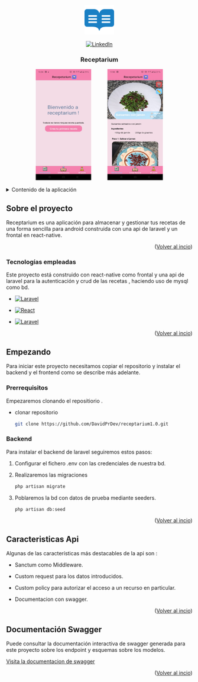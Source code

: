 <a name="readme-top"></a>

<br />
<div align="center">
  <a href="https://github.com/DavidPrDev/receptarium1.0">
    <img src="img/logo.png" alt="Logo" width="80" height="80">
  </a>

  [![LinkedIn](https://img.shields.io/badge/LinkedIn-0077B5?logo=linkedin&logoColor=white)](https://www.linkedin.com/in/david-pérez-romero-b8a57a292/)

  <h3 align="center">Receptarium</h3>
<p align="center">
    <img src="img/WhatsApp-Image3.jpeg" alt="Texto alternativo de la imagen" width="150" height="300" style="margin-right: 40px;">
    <img src="img/WhatsApp-Image1.jpeg" alt="Texto alternativo de la imagen" width="150" height="300" >
</p>
</div>

<details>
  <summary>Contenido de la aplicación</summary>
  <ol>
    <li>
      <a href="#Sobre el proyecto">Sobre el proyecto</a>
      <ul>
        <li><a href="#Tecnologías empleadas">Tecnologías</a></li>
      </ul>
    </li>
    <li>
      <a href="#Empezando">Empezando</a>
      <ul>
        <li><a href="#Prerrequisitos">Prerrequisitos</a></li>
        <li><a href="#Backend"> Instalacion Backend </a>
            <ul> 
                <li><a href="#Caracteristicas Api">Caracteristicas</a></li>
                <li><a href="#Documentación Swagger">Documentación Swagger</a></li>
            </ul>
        </li>
          <li><a href="#Instalación">Frontend</a>
            <ul> 
                <li><a href="#roadmap">Instalación</a></li>
                <li><a href="#usage">Documentación </a></li>
            </ul>
        </li>
      </ul>
    </li>
   
  </ol>
</details>



<!-- ABOUT THE PROJECT -->
## Sobre el proyecto 


Receptarium es una aplicación para almacenar y gestionar tus recetas de una forma sencilla para android construida con una api de laravel y un frontal en react-native.




<p align="right">(<a href="#readme-top">Volver al incio</a>)</p>



### Tecnologías empleadas

Este proyecto está construido con react-native como frontal y una api de laravel para la autenticación y crud de las recetas , haciendo uso de mysql como bd.


* [![Laravel](https://img.shields.io/badge/-Laravel-FF2D20?style=flat&logo=laravel&logoColor=white)](https://laravel.com/)

* [![React](https://img.shields.io/badge/react-blue?logo=react)](https://es.reactjs.org/)


* [![Laravel](https://shields.io/badge/MySQL-lightgrey?logo=mysql&style=plastic&logoColor=white&labelColor=blue)](https://www.mysql.com/)

<p align="right">(<a href="#readme-top">Volver al incio</a>)</p>



<!-- GETTING STARTED -->
## Empezando

Para iniciar este proyecto necesitamos copiar el repositorio y instalar el backend y el frontend como se describe más adelante.

### Prerrequisitos

Empezaremos clonando el repositiorio .
* clonar repositorio 
  ```sh
  git clone https://github.com/DavidPrDev/receptarium1.0.git
  ```

### Backend

Para instalar el backend de laravel seguiremos estos pasos:

1. Configurar el fichero .env con las credenciales de nuestra bd.

2. Realizaremos las migraciones
   ```sh
   php artisan migrate
   ```
   
3. Poblaremos la bd con datos de prueba mediante seeders.
   ```sh
   php artisan db:seed
   ```
      <p align="right">(<a href="#readme-top">Volver al incio</a>)</p>

## Caracteristicas Api

Algunas de las características más destacables de la api son :
 
 * Sanctum como Middleware.

 * Custom request para los datos introducidos.

 * Custom policy para autorizar el acceso a un recurso en particular.

  * Documentacion con swagger.

<p align="right">(<a href="#readme-top">Volver al incio</a>)</p>


## Documentación Swagger

Puede consultar la documentación interactiva de swagger generada para este proyecto sobre los endpoint y esquemas sobre los  modelos.

<a href="https://api-receptarium.david-pr.com/api/documentation">Visita la documentacion de swagger </a>


<p align="right">(<a href="#readme-top">Volver al incio</a>)</p>


